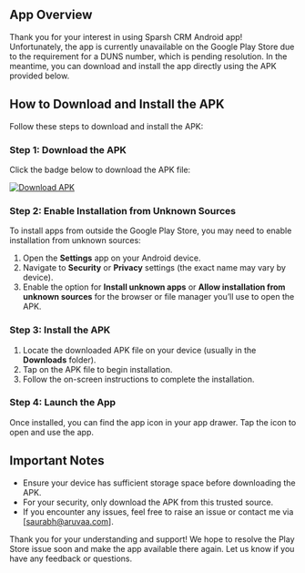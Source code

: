 ## App Overview
Thank you for your interest in using Sparsh CRM Android app! Unfortunately, the app is currently unavailable on the Google Play Store due to the requirement for a DUNS number, which is pending resolution. In the meantime, you can download and install the app directly using the APK provided below.

## How to Download and Install the APK

Follow these steps to download and install the APK:

### Step 1: Download the APK
Click the badge below to download the APK file:

[![Download APK](https://img.shields.io/badge/Download-APK-blue?style=for-the-badge)](https://github.com/SparshInnovators/sparsh-crm/releases/download/v/app-debug.apk)

### Step 2: Enable Installation from Unknown Sources
To install apps from outside the Google Play Store, you may need to enable installation from unknown sources:
1. Open the **Settings** app on your Android device.
2. Navigate to **Security** or **Privacy** settings (the exact name may vary by device).
3. Enable the option for **Install unknown apps** or **Allow installation from unknown sources** for the browser or file manager you’ll use to open the APK.

### Step 3: Install the APK
1. Locate the downloaded APK file on your device (usually in the **Downloads** folder).
2. Tap on the APK file to begin installation.
3. Follow the on-screen instructions to complete the installation.

### Step 4: Launch the App
Once installed, you can find the app icon in your app drawer. Tap the icon to open and use the app.

## Important Notes
- Ensure your device has sufficient storage space before downloading the APK.
- For your security, only download the APK from this trusted source.
- If you encounter any issues, feel free to raise an issue or contact me via [saurabh@aruvaa.com].

Thank you for your understanding and support! We hope to resolve the Play Store issue soon and make the app available there again. Let us know if you have any feedback or questions.

